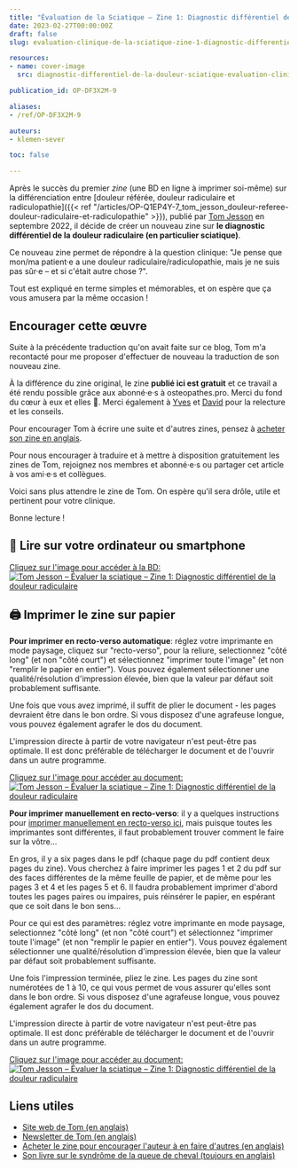 ```yaml
---
title: "Évaluation de la Sciatique – Zine 1: Diagnostic différentiel de la douleur radiculaire"
date: 2023-02-27T00:00:00Z
draft: false
slug: evaluation-clinique-de-la-sciatique-zine-1-diagnostic-differentiel-de-la-douleur-radiculaire-en-BD

resources:
- name: cover-image
  src: diagnostic-differentiel-de-la-douleur-sciatique-evaluation-clinique-zine-1-en-BD-extrait-couverture.jpg

publication_id: OP-DF3X2M-9

aliases:
- /ref/OP-DF3X2M-9

auteurs:
- klemen-sever

toc: false

---
```


Après le succès du premier *zine* (une BD en ligne à
imprimer soi-même) sur la différenciation entre
[douleur référée, douleur radiculaire et radiculopathie]({{< ref "/articles/OP-Q1EP4Y-7_tom_jesson_douleur-referee-douleur-radiculaire-et-radiculopathie" >}}),
publié par [Tom Jesson](https://tomjesson.com/) en septembre 2022,
il décide de créer un nouveau zine sur
**le diagnostic différentiel de la douleur radiculaire
(en particulier sciatique)**.

Ce nouveau zine permet de répondre à la question
clinique: "Je pense que mon/ma patient·e a une douleur
radiculaire/radiculopathie, mais je ne suis pas sûr·e
– et si c'était autre chose ?".

Tout est expliqué en terme simples et mémorables, et
on espère que ça vous amusera par la même occasion !

<!--more-->

## Encourager cette œuvre
Suite à la précédente traduction qu'on avait faite
sur ce blog, Tom m'a recontacté pour me proposer
d'effectuer de nouveau la traduction de son nouveau zine.

À la différence du zine original, le zine **publié ici
est gratuit** et ce travail a été rendu possible grâce
aux abonné·e·s à osteopathes.pro. Merci du fond du cœur à
eux et elles 🥰. Merci également à
[Yves](https://twitter.com/yschwen) et
[David](https://twitter.com/fredgontrand) pour
la relecture et les conseils.

Pour encourager Tom à écrire une suite et d'autres zines,
pensez à [acheter son zine en anglais](https://tomjesson.gumroad.com/l/ddxzine).

Pour nous encourager à traduire et à mettre à disposition
gratuitement les zines de Tom, rejoignez nos membres et abonné·e·s
ou partager cet article à vos ami·e·s et collègues.

Voici sans plus attendre le zine de Tom. On espère qu'il sera drôle,
utile et pertinent pour votre clinique.

Bonne lecture !

## 📱 Lire sur votre ordinateur ou smartphone
[Cliquez sur l'image pour accéder à la BD: ![Tom Jesson – Évaluer la sciatique – Zine 1: Diagnostic différentiel de la douleur radiculaire](./diagnostic-differentiel-de-la-douleur-sciatique-evaluation-clinique-zine-1-en-BD-couverture.jpg)](./Tom-Jesson-diagnostic-differentiel-sciatalgie-zine-1-vf.pdf)

## 🖨️ Imprimer le zine sur papier
**Pour imprimer en recto-verso automatique**: réglez votre imprimante en mode paysage, cliquez sur "recto-verso",
pour la reliure, selectionnez "côté long" (et non "côté court") et sélectionnez "imprimer toute l'image"
(et non "remplir le papier en entier"). Vous pouvez également sélectionner une qualité/résolution
d'impression élevée, bien que la valeur par défaut soit probablement suffisante.

Une fois que vous avez imprimé, il suffit de plier le document - les pages devraient être dans le
bon ordre. Si vous disposez d'une agrafeuse longue, vous pouvez également agrafer le dos du document.

L'impression directe à partir de votre navigateur n'est peut-être pas optimale. Il est donc préférable
de télécharger le document et de l'ouvrir dans un autre programme.

[Cliquez sur l'image pour accéder au document: ![Tom Jesson – Évaluer la sciatique – Zine 1: Diagnostic différentiel de la douleur radiculaire](./diagnostic-differentiel-de-la-douleur-sciatique-evaluation-clinique-zine-1-en-BD-couverture.jpg)](./Tom-Jesson-diagnostic-differentiel-sciatalgie-zine-1-vf-recto-verso-auto.pdf)

**Pour imprimer manuellement en recto-verso**: il y a quelques instructions pour
[imprimer manuellement en recto-verso ici](https://captaincarnet.com/imprimer-en-recto-verso-manuellement-les-astuces-pour-faire-bonne-impression/), mais puisque
toutes les imprimantes sont différentes, il faut probablement trouver comment le faire sur la vôtre...

En gros, il y a six pages dans le pdf (chaque page du pdf contient deux pages du zine). Vous
cherchez à faire imprimer les pages 1 et 2 du pdf sur des faces différentes de la même
feuille de papier, et de même pour les pages 3 et 4 et les pages 5 et 6. Il faudra probablement
imprimer d'abord toutes les pages paires ou impaires, puis réinsérer le papier, en espérant que
ce soit dans le bon sens...

Pour ce qui est des paramètres: réglez votre imprimante en mode paysage, selectionnez
"côté long" (et non "côté court") et sélectionnez "imprimer toute l'image"
(et non "remplir le papier en entier"). Vous pouvez également sélectionner une qualité/résolution
d'impression élevée, bien que la valeur par défaut soit probablement suffisante.

Une fois l'impression terminée, pliez le zine. Les pages du zine sont numérotées de 1 à 10,
ce qui vous permet de vous assurer qu'elles sont dans le bon ordre. Si vous disposez d'une
agrafeuse longue, vous pouvez également agrafer le dos du document.

L'impression directe à partir de votre navigateur n'est peut-être pas optimale. Il est donc préférable de télécharger le document et de l'ouvrir dans un autre programme.

[Cliquez sur l'image pour accéder au document: ![Tom Jesson – Évaluer la sciatique – Zine 1: Diagnostic différentiel de la douleur radiculaire](./diagnostic-differentiel-de-la-douleur-sciatique-evaluation-clinique-zine-1-en-BD-couverture.jpg)](./Tom-Jesson-diagnostic-differentiel-sciatalgie-zine-1-vf-recto-verso-manuel.pdf)

## Liens utiles
- [Site web de Tom (en anglais)](https://tomjesson.com/)
- [Newsletter de Tom (en anglais)](https://tomjesson.substack.com/)
- [Acheter le zine pour encourager l'auteur à en faire d'autres (en anglais)](https://tomjesson.gumroad.com/l/ddxzine)
- [Son livre sur le syndrôme de la queue de cheval (toujours en anglais)](https://thecesbook.com/)